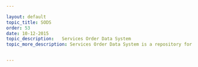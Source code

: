 ```yaml
---

layout: default
topic_title: SODS
order: 53
date: 10-12-2015
topic_description:   Services Order Data System
topic_more_description: Services Order Data System is a repository for Order information for all the Services or Customer Care applications to use. It’s a Global Application which currently gets a feed from OCI for APJ , EMEA and US Consumer and for DAO it pulls the data from DOMS. This is the main repository and supplier of Order information for Customer Care applications like Delta etc. It also participates in business processes like triggering the Events to SDR for Asset and Entitlement Creation.


---
```

